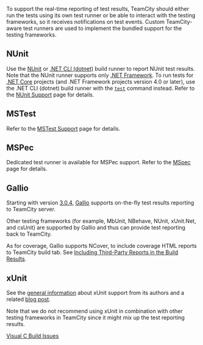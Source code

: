 [//]: # (title: .NET Testing Frameworks Support)
[//]: # (auxiliary-id: .NET Testing Frameworks Support)

To support the real-time reporting of test results, TeamCity should either run the tests using its own test runner or be able to interact with the testing frameworks, so it receives notifications on test events. Custom TeamCity-aware test runners are used to implement the bundled support for the testing frameworks.

## NUnit

Use the [NUnit](nunit.md) or [.NET CLI (dotnet)](net.md) build runner to report NUnit test results.   
Note that the NUnit runner supports only [.NET Framework](https://docs.microsoft.com/en-us/dotnet/framework/get-started/overview). To run tests for [.NET Core](https://docs.microsoft.com/en-us/dotnet/framework/get-started/net-core-and-open-source) projects (and .NET Framework projects version 4.0 or later), use the .NET CLI (dotnet) build runner with the [`test`](https://docs.microsoft.com/en-us/dotnet/core/tools/dotnet-test) command instead. Refer to the [NUnit Support](nunit-support.md#Framework+Compatibility) page for details.

## MSTest

Refer to the [MSTest Support](mstest-support.md) page for details.

## MSPec

Dedicated test runner is available for MSPec support. Refer to the [MSpec](mspec.md) page for details.

<anchor name="GallioSupport"/>

## Gallio
[//]: # (AltHead: GallioSupport)

Starting with version [3.0.4](http://blog.bits-in-motion.com/2008/10/announcing-gallio-and-mbunit-v304.html), [Gallio](http://www.gallio.org) supports on-the-fly test results reporting to TeamCity server.

Other testing frameworks (for example, MbUnit, NBehave, NUnit, xUnit.Net, and csUnit) are supported by Gallio and thus can provide test reporting back to TeamCity.

As for coverage, Gallio supports NCover, to include coverage HTML reports to TeamCity build tab. See [Including Third-Party Reports in the Build Results](including-third-party-reports-in-the-build-results.md).

<anchor name="xUnitSupport"/>
<anchor name="SupportxUnit"/>

## xUnit
[//]: # (AltHead: xUnitSupport)

See the [general information](http://xunit.github.io/docs/getting-test-results-in-teamcity.html) about xUnit support from its authors and a related [blog post](http://blog.benhall.me.uk/2008/09/xunit-teamcity-integration.html).

Note that we do not recommend using xUnit in combination with other testing frameworks in TeamCity since it might mix up the test reporting results.

<seealso>
        <category ref="troubleshooting">
            <a href="visual-c-build-issues.md">Visual C Build Issues</a>
        </category>
</seealso>